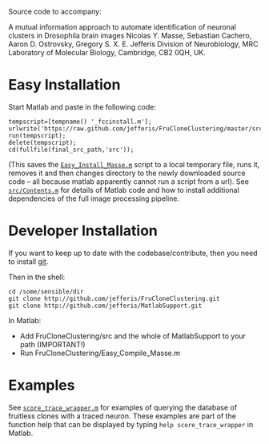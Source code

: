 Source code to accompany:

A mutual information approach to automate identification of neuronal clusters in Drosophila brain images
Nicolas Y. Masse, Sebastian Cachero, Aaron D. Ostrovsky, Gregory S. X. E. Jefferis
Division of Neurobiology, MRC Laboratory of Molecular Biology, Cambridge, CB2 0QH, UK.

Easy Installation
=================
Start Matlab and paste in the following code:

    tempscript=[tempname() '_fccinstall.m'];
    urlwrite('https://raw.github.com/jefferis/FruCloneClustering/master/src/Easy_Install_Masse.m',tempscript);
    run(tempscript);
    delete(tempscript);
    cd(fullfile(final_src_path,'src'));

(This saves the [`Easy_Install_Masse.m`][easyinstall] script to a local temporary file, runs it, removes it and then changes directory to the newly downloaded source code – all because matlab apparently cannot run a script from a url).
See [`src/Contents.m`][contents] for details of Matlab code and how to install additional dependencies of the full image processing pipeline.

Developer Installation
======================
If you want to keep up to date with the codebase/contribute, then you need to install [git](http://git-scm.com/).

Then in the shell:

    cd /some/sensible/dir
    git clone http://github.com/jefferis/FruCloneClustering.git
    git clone http://github.com/jefferis/MatlabSupport.git

In Matlab:

* Add FruCloneClustering/src and the whole of MatlabSupport to your path (IMPORTANT!)
* Run FruCloneClustering/Easy_Compile_Masse.m

Examples
========

See [`score_trace_wrapper.m`][stw] for examples of querying the database of fruitless clones with a traced neuron. These examples are part of the  function help that can be displayed by typing `help score_trace_wrapper` in Matlab.

[easyinstall]: https://github.com/jefferis/FruCloneClustering/blob/master/src/Easy_Install_Masse.m
[contents]: https://github.com/jefferis/FruCloneClustering/blob/master/src/Contents.m
[stw]: https://github.com/jefferis/FruCloneClustering/blob/master/src/score_trace_wrapper.m